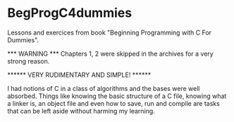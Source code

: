 # BegProgC4dummies
Lessons and exercices from book "Beginning Programming with C For Dummies". 

*** WARNING ***
Chapters 1, 2 were skipped in the archives for a very strong reason. 

****** VERY RUDIMENTARY AND SIMPLE! ******

 I had notions of C in a class of algorithms and the bases were well absorbed. 
 Things like knowing the basic structure of a C file, knowing what a linker is, 
 an object file and even how to save, run and compile are tasks that can be left 
 aside without harming my learning.
